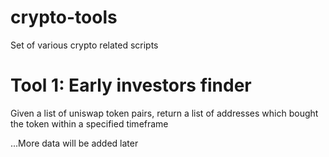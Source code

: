 # crypto-tools
Set of various crypto related scripts

# Tool 1: Early investors finder
Given a list of uniswap token pairs, return a list of addresses which bought the token within a specified timeframe



...More data will be added later
